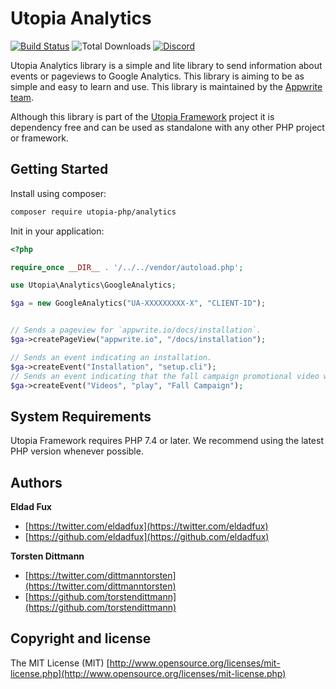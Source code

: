 # Utopia Analytics

[![Build Status](https://travis-ci.com/utopia-php/system.svg?branch=main)](https://travis-ci.com/utopia-php/analytics)
![Total Downloads](https://img.shields.io/packagist/dt/utopia-php/analytics.svg)
[![Discord](https://img.shields.io/discord/564160730845151244?label=discord)](https://appwrite.io/discord)

Utopia Analytics library is a simple and lite library to send information about events or pageviews to Google Analytics. This library is aiming to be as simple and easy to learn and use. This library is maintained by the [Appwrite team](https://appwrite.io).

Although this library is part of the [Utopia Framework](https://github.com/utopia-php/framework) project it is dependency free and can be used as standalone with any other PHP project or framework.

## Getting Started

Install using composer:
```bash
composer require utopia-php/analytics
```

Init in your application:
```php
<?php

require_once __DIR__ . '/../../vendor/autoload.php';

use Utopia\Analytics\GoogleAnalytics;

$ga = new GoogleAnalytics("UA-XXXXXXXXX-X", "CLIENT-ID");


// Sends a pageview for `appwrite.io/docs/installation`.
$ga->createPageView("appwrite.io", "/docs/installation");

// Sends an event indicating an installation.
$ga->createEvent("Installation", "setup.cli");
// Sends an event indicating that the fall campaign promotional video was played.
$ga->createEvent("Videos", "play", "Fall Campaign");

```

## System Requirements

Utopia Framework requires PHP 7.4 or later. We recommend using the latest PHP version whenever possible.

## Authors

**Eldad Fux**

+ [https://twitter.com/eldadfux](https://twitter.com/eldadfux)
+ [https://github.com/eldadfux](https://github.com/eldadfux)

**Torsten Dittmann**

+ [https://twitter.com/dittmanntorsten](https://twitter.com/dittmanntorsten)
+ [https://github.com/torstendittmann](https://github.com/torstendittmann)

## Copyright and license

The MIT License (MIT) [http://www.opensource.org/licenses/mit-license.php](http://www.opensource.org/licenses/mit-license.php)

